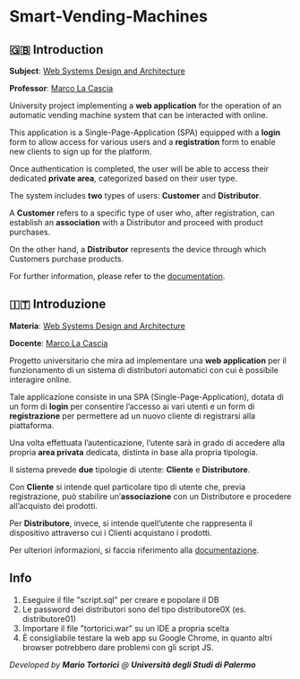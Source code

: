 # Smart-Vending-Machines

## 🇬🇧 Introduction

**Subject**: [Web Systems Design and Architecture](https://www.unipa.it/dipartimenti/ingegneria/cds/ingegneriainformatica2035/?template=responsive&pagina=insegnamento&idInsegnamento=171741&idDocente=159929&idCattedra=167739)

**Professor**: [Marco La Cascia](https://www.unipa.it/persone/docenti/l/marco.lacascia/?pagina=curriculum)

University project implementing a **web application** for the operation of an automatic vending machine system that can be interacted with online.

This application is a Single-Page-Application (SPA) equipped with a **login** form to allow access for various users and a **registration** form to enable new clients to sign up for the platform.

Once authentication is completed, the user will be able to access their dedicated **private area**, categorized based on their user type.

The system includes **two** types of users: **Customer** and **Distributor**.

A **Customer** refers to a specific type of user who, after registration, can establish an **association** with a Distributor and proceed with product purchases.

On the other hand, a **Distributor** represents the device through which Customers purchase products.

For further information, please refer to the [documentation](https://github.com/marioTort/Smart-Vending-Machine/blob/main/Specifiche%20progettuali%20-%20Tortorici.pdf).

## 🇮🇹 Introduzione

**Materia**: [Web Systems Design and Architecture](https://www.unipa.it/dipartimenti/ingegneria/cds/ingegneriainformatica2035/?template=responsive&pagina=insegnamento&idInsegnamento=171741&idDocente=159929&idCattedra=167739)

**Docente**: [Marco La Cascia](https://www.unipa.it/persone/docenti/l/marco.lacascia/?pagina=curriculum)

Progetto universitario che mira ad implementare una **web application** per il funzionamento di un sistema di distributori automatici con cui è possibile interagire online.

Tale applicazione consiste in una SPA (Single-Page-Application), dotata di un form di
**login** per consentire l’accesso ai vari utenti e un form di **registrazione** per
permettere ad un nuovo cliente di registrarsi alla piattaforma.

Una volta effettuata l’autenticazione, l’utente sarà in grado di accedere alla propria
**area privata** dedicata, distinta in base alla propria tipologia.

Il sistema prevede **due** tipologie di utente: **Cliente** e **Distributore**.

Con **Cliente** si intende quel particolare tipo di utente che, previa registrazione, può
stabilire un’**associazione** con un Distributore e procedere all’acquisto dei prodotti.

Per **Distributore**, invece, si intende quell’utente che rappresenta il dispositivo
attraverso cui i Clienti acquistano i prodotti.

Per ulteriori informazioni, si faccia riferimento alla [documentazione](https://github.com/marioTort/Smart-Vending-Machine/blob/main/Specifiche%20progettuali%20-%20Tortorici.pdf).

## Info

1. Eseguire il file "script.sql" per creare e popolare il DB
2. Le password dei distributori sono del tipo distributore0X (es. distributore01)
3. Importare il file "tortorici.war" su un IDE a propria scelta
4. È consigliabile testare la web app su Google Chrome, in quanto altri browser potrebbero dare problemi con gli script JS.


*Developed by **Mario Tortorici** @ **Università degli Studi di Palermo***
